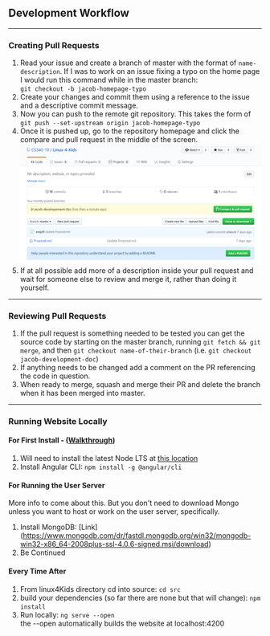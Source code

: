 ## Development Workflow
___
### Creating Pull Requests
1. Read your issue and create a branch of master with the format of `name-description`. If I was to work on an issue fixing a typo on the home page I would run this command while in the master branch: <br> `git checkout -b jacob-homepage-typo` <br>
2. Create your changes and commit them using a reference to the issue and a descriptive
commit message.
3. Now you can push to the remote git repository. This takes the form of `git push --set-upstream origin jacob-homepage-typo`
4. Once it is pushed up, go to the repository homepage and click the compare and pull request in the middle of the screen.
![image](./examplePull.PNG)
5. If at all possible add more of a description inside your pull request and wait for someone else to review and merge it, rather than doing it yourself.

___

### Reviewing Pull Requests
1. If the pull request is something needed to be tested you can get the source code by starting on the master branch, running `git fetch && git merge`, and then `git checkout name-of-their-branch` (i.e. `git checkout jacob-development-doc`)
2. If anything needs to be changed add a comment on the PR referencing the code in question.
3. When ready to merge, squash and merge their PR and delete the branch when it has been merged into master.

___

### Running Website Locally

#### For First Install - ([Walkthrough](https://angular.io/guide/quickstart))
1. Will need to install the latest Node LTS at [this location](https://nodejs.org/en/download/)
2. Install Angular CLI: `npm install -g @angular/cli`

#### For Running the User Server
More info to come about this. But you don't need to download Mongo unless you want to host or work on the user server, specifically.
1. Install MongoDB: [Link] (https://www.mongodb.com/dr/fastdl.mongodb.org/win32/mongodb-win32-x86_64-2008plus-ssl-4.0.6-signed.msi/download)
2. Be Continued

#### Every Time After
1. From linux4Kids directory cd into source: `cd src`
2. build your dependencies (so far there are none but that will change): `npm install`
3. Run locally: `ng serve --open` <br>
the --open automatically builds the website at localhost:4200
